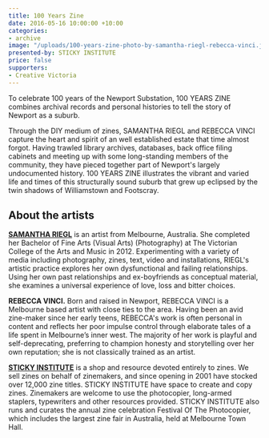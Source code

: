 ```yaml
---
title: 100 Years Zine
date: 2016-05-16 10:00:00 +10:00
categories:
- archive
image: "/uploads/100-years-zine-photo-by-samantha-riegl-rebecca-vinci.jpg"
presented-by: STICKY INSTITUTE
price: false
supporters:
- Creative Victoria
---
```


To celebrate 100 years of the Newport Substation, 100 YEARS ZINE combines archival records and personal histories to tell the story of Newport as a suburb.

Through the DIY medium of zines, SAMANTHA RIEGL and REBECCA VINCI capture the heart and spirit of an well established estate that time almost forgot. Having trawled library archives, databases, back office filing cabinets and meeting up with some long-standing members of the community, they have pieced together part of Newport's largely undocumented history. 100 YEARS ZINE illustrates the vibrant and varied life and times of this structurally sound suburb that grew up eclipsed by the twin shadows of Williamstown and Footscray.

## About the artists

[**SAMANTHA RIEGL**](http://www.samanthariegl.com) is an artist from Melbourne, Australia. She completed her Bachelor of Fine Arts (Visual Arts) (Photography) at The Victorian College of the Arts and Music in 2012. Experimenting with a variety of media including photography, zines, text, video and installations, RIEGL's artistic practice explores her own dysfunctional and failing relationships. Using her own past relationships and ex-boyfriends as conceptual material, she examines a universal experience of love, loss and bitter choices.

**REBECCA VINCI.** Born and raised in Newport, REBECCA VINCI is a Melbourne based artist with close ties to the area. Having been an avid zine-maker since her early teens, REBECCA's work is often personal in content and reflects her poor impulse control through elaborate tales of a life spent in Melbourne’s inner west. The majority of her work is playful and self-deprecating, preferring to champion honesty and storytelling over her own reputation; she is not classically trained as an artist.

[**STICKY INSTITUTE**](http://www.stickyinstitute.com/) is a shop and resource devoted entirely to zines. We sell zines on behalf of zinemakers, and since opening in 2001 have stocked over 12,000 zine titles. STICKY INSTITUTE have space to create and copy zines. Zinemakers are welcome to use the photocopier, long-armed staplers, typewriters and other resources provided. STICKY INSTITUTE also runs and curates the annual zine celebration Festival Of The Photocopier, which includes the largest zine fair in Australia, held at Melbourne Town Hall.

